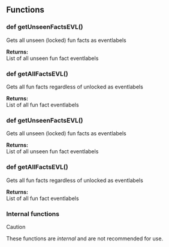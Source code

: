 ## Functions

### def getUnseenFactsEVL()

Gets all unseen (locked) fun facts as eventlabels

**Returns:**<br>
List of all unseen fun fact eventlabels

### def getAllFactsEVL()

Gets all fun facts regardless of unlocked as eventlabels

**Returns:**<br>
List of all fun fact eventlabels

### def getUnseenFactsEVL()

Gets all unseen (locked) fun facts as eventlabels

**Returns:**<br>
List of all unseen fun fact eventlabels

### def getAllFactsEVL()

Gets all fun facts regardless of unlocked as eventlabels

**Returns:**<br>
List of all fun fact eventlabels

### Internal functions

> [!CAUTION]
> These functions are *internal* and are not recommended for use.

